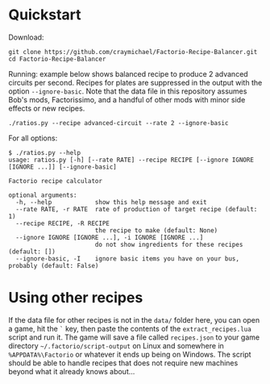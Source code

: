 # Quickstart

Download:

```shell_script
git clone https://github.com/craymichael/Factorio-Recipe-Balancer.git
cd Factorio-Recipe-Balancer
```

Running: example below shows balanced recipe to produce 2 advanced circuits per second. Recipes
for plates are suppressed in the output with the option `--ignore-basic`. Note that the data file
in this repository assumes Bob's mods, Factorissimo, and a handful of other mods with minor side
effects or new recipes.

```shell_script
./ratios.py --recipe advanced-circuit --rate 2 --ignore-basic
```

For all options:

```shell_script
$ ./ratios.py --help
usage: ratios.py [-h] [--rate RATE] --recipe RECIPE [--ignore IGNORE [IGNORE ...]] [--ignore-basic]

Factorio recipe calculator

optional arguments:
  -h, --help            show this help message and exit
  --rate RATE, -r RATE  rate of production of target recipe (default: 1)
  --recipe RECIPE, -R RECIPE
                        the recipe to make (default: None)
  --ignore IGNORE [IGNORE ...], -i IGNORE [IGNORE ...]
                        do not show ingredients for these recipes (default: [])
  --ignore-basic, -I    ignore basic items you have on your bus, probably (default: False)
```

# Using other recipes
If the data file for other recipes is not in the `data/` folder here, you can open a game, hit the
`` ` `` key, then paste the contents of the `extract_recipes.lua` script and run it. The game will save
a file called `recipes.json` to your game directory `~/.factorio/script-output` on Linux and somewhere
in `%APPDATA%\Factorio` or whatever it ends up being on Windows. The script should be able to handle
recipes that does not require new machines beyond what it already knows about...
